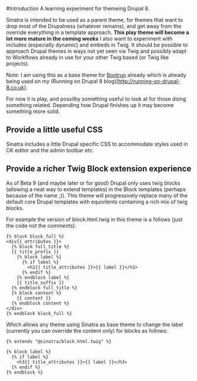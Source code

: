 #Introduction
A learning experiment for themeing Drupal 8.

Sinatra is intended to be used as a parent theme, for themes that want to drop most of the Drupalness (whatever remains), and get away from the override everything in a template approach. **This play theme will become a lot more mature in the coming weeks** I also want to experiment with includes (especially dynamic) and embeds in Twig. It should be possible to approach Drupal themes in ways not yet seen via Twig and possibly adapt to Workflows already in use for your other Twig based (or Twig like projects). 

Note: I am using this as a base theme for [Bootrun](https://github.com/chris-hall-hu/bootrun) already which is already being used on my (Running on Drupal 8 blog)[http://running-on-drupal-8.co.uk].

For now it is play, and possilby something useful to look at for those doing something related. Depending
how Drupal finishes up it may become something more solid.

## Provide a little useful CSS
Sinatra includes a little Drupal specific CSS to accommodate styles used in CK editor and the admin toolbar etc. 

## Provide a richer Twig Block extension experience
As of Beta 9 (and maybe later or for good) Drupal only uses twig blocks (allowing a neat way to extend templates)
in the Block templates (perhaps because of the name ;)). This theme will progressively replace many of the default
core Drupal templates with equivilents containing a rich mix of twig blocks.

For example the version of block.html.twig in this theme is a follows (just the code not the comments):

```
{% block block_full %}
<div{{ attributes }}>
  {% block full_title %}
  {{ title_prefix }}
    {% block label %}
      {% if label %}
        <h2{{ title_attributes }}>{{ label }}</h2>
      {% endif %}
    {% endblock label %}
    {{ title_suffix }}
  {% endblock full_title %}
  {% block content %}
    {{ content }}
  {% endblock content %}
</div>
{% endblock block_full %}
```
Which allows any theme using Sinatra as base theme to change the label (currently you can override the content only) for blocks as follows:

```
{% extends "@sinatra/block.html.twig" %}

{% block label %}
  {% if label %}
    <h3{{ title_attributes }}>{{ label }}</h3>
  {% endif %}
{% endblock %}
```




